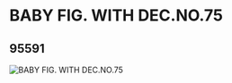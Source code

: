 # BABY FIG. WITH DEC.NO.75
## 95591
![BABY FIG. WITH DEC.NO.75](https://lc-www-live-s.legocdn.com/media/bricks/5/2/6024395.jpg)